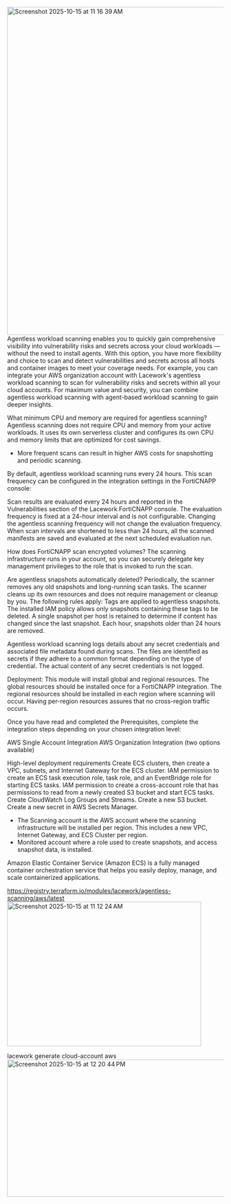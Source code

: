 <img width="753" height="763" alt="Screenshot 2025-10-15 at 11 16 39 AM" src="https://github.com/user-attachments/assets/2e7ed061-1e2c-4dbd-b414-e335992ab14e" />Agentless workload scanning enables you to quickly gain comprehensive visibility into vulnerability risks and secrets across your cloud workloads — without the need to install agents. With this option, you have more flexibility and choice to scan and detect vulnerabilities and secrets across all hosts and container images to meet your coverage needs. For example, you can integrate your AWS organization account with Lacework's agentless workload scanning to scan for vulnerability risks and secrets within all your cloud accounts. For maximum value and security, you can combine agentless workload scanning with agent-based workload scanning to gain deeper insights.


What minimum CPU and memory are required for agentless scanning?
Agentless scanning does not require CPU and memory from your active workloads. It uses its own serverless cluster and configures its own CPU and memory limits that are optimized for cost savings.
- More frequent scans can result in higher AWS costs for snapshotting and periodic scanning.



By default, agentless workload scanning runs every 24 hours. This scan frequency can be configured in the integration settings in the FortiCNAPP console:


Scan results are evaluated every 24 hours and reported in the Vulnerabilities section of the Lacework FortiCNAPP console.
The evaluation frequency is fixed at a 24-hour interval and is not configurable. Changing the agentless scanning frequency will not change the evaluation frequency. When scan intervals are shortened to less than 24 hours, all the scanned manifests are saved and evaluated at the next scheduled evaluation run.



How does  FortiCNAPP scan encrypted volumes?
The scanning infrastructure runs in your account, so you can securely delegate key management privileges to the role that is invoked to run the scan.


Are agentless snapshots automatically deleted?
Periodically, the scanner removes any old snapshots and long-running scan tasks. The scanner cleans up its own resources and does not require management or cleanup by you.
The following rules apply:
Tags are applied to agentless snapshots. The installed IAM policy allows only snapshots containing these tags to be deleted.
A single snapshot per host is retained to determine if content has changed since the last snapshot.
Each hour, snapshots older than 24 hours are removed.


Agentless workload scanning logs details about any secret credentials and associated file metadata found during scans.
The files are identified as secrets if they adhere to a common format depending on the type of credential. The actual content of any secret credentials is not logged.



Deployment:
This module will install global and regional resources. 
The global resources should be installed once for a  FortiCNAPP integration. 
The regional resources should be installed in each region where scanning will occur. Having per-region resources assures that no cross-region traffic occurs.


Once you have read and completed the Prerequisites, complete the integration steps depending on your chosen integration level:

AWS Single Account Integration
AWS Organization Integration (two options available)



High-level deployment requirements
Create ECS clusters, then create a VPC, subnets, and Internet Gateway for the ECS cluster.
IAM permission to create an ECS task execution role, task role, and an EventBridge role for starting ECS tasks.
IAM permission to create a cross-account role that has permissions to read from a newly created S3 bucket and start ECS tasks.
Create CloudWatch Log Groups and Streams.
Create a new S3 bucket.
Create a new secret in AWS Secrets Manager.


- The Scanning account is the AWS account where the scanning infrastructure will be installed per region.
This includes a new VPC, Internet Gateway, and ECS Cluster per region.
- Monitored account where a role used to create snapshots, and access snapshot data, is installed.

Amazon Elastic Container Service (Amazon ECS) is a fully managed container orchestration service that helps you easily deploy, manage, and scale containerized applications.


https://registry.terraform.io/modules/lacework/agentless-scanning/aws/latest
<img width="451" height="336" alt="Screenshot 2025-10-15 at 11 12 24 AM" src="https://github.com/user-attachments/assets/95dbc81c-8c8e-48e2-9bd7-f38e53f85a76" />





lacework generate cloud-account aws  
<img width="654" height="319" alt="Screenshot 2025-10-15 at 12 20 44 PM" src="https://github.com/user-attachments/assets/b8b6638d-1317-439b-863a-4f02a8d6928f" />



